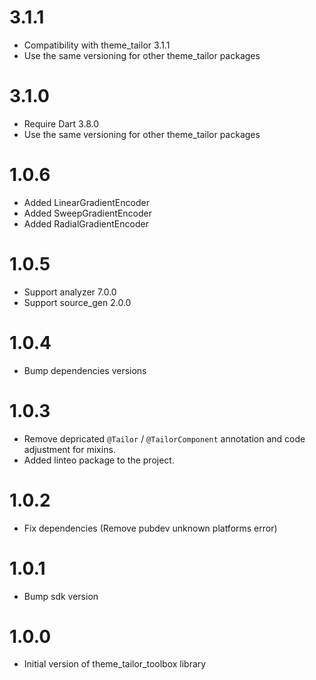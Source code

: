 # 3.1.1
- Compatibility with theme_tailor 3.1.1
- Use the same versioning for other theme_tailor packages

# 3.1.0
- Require Dart 3.8.0
- Use the same versioning for other theme_tailor packages

# 1.0.6
- Added LinearGradientEncoder
- Added SweepGradientEncoder
- Added RadialGradientEncoder

# 1.0.5
- Support analyzer 7.0.0
- Support source_gen 2.0.0

# 1.0.4
- Bump dependencies versions

# 1.0.3
- Remove depricated `@Tailor` / `@TailorComponent` annotation and code adjustment for mixins.
- Added linteo package to the project.

# 1.0.2
- Fix dependencies (Remove pubdev unknown platforms error)

# 1.0.1
- Bump sdk version

# 1.0.0
- Initial version of theme_tailor_toolbox library
